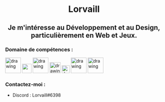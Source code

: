 <h1 align="center">Lorvaill</h1>


<h2 align="center">
  Je m'intéresse au Développement et au Design, particulièrement en Web et Jeux.  
</h2>


<h3>Domaine de compétences :</h3>

<p align="left">
<img src="https://user-images.githubusercontent.com/96297088/205582573-b07fa111-6add-4991-bbe2-8a108756b487.png" alt="drawing" width="50"/>
<img src="https://upload.wikimedia.org/wikipedia/commons/thumb/4/40/Adobe_Premiere_Pro_CC_icon.svg/2101px-Adobe_Premiere_Pro_CC_icon.svg.png" width="30"/>
<img src="https://logos-marques.com/wp-content/uploads/2021/03/Java-Logo.png" alt="drawing" width="50"/>
<img src="https://upload.wikimedia.org/wikipedia/commons/thumb/6/61/HTML5_logo_and_wordmark.svg/768px-HTML5_logo_and_wordmark.svg.png" alt="drawing" width="35"/>
<img src="https://upload.wikimedia.org/wikipedia/commons/thumb/d/d5/CSS3_logo_and_wordmark.svg/1200px-CSS3_logo_and_wordmark.svg.png" alt="drawing" width="25"/>
<img src="https://upload.wikimedia.org/wikipedia/fr/thumb/6/62/MySQL.svg/1200px-MySQL.svg.png" alt="drawing" width="50"/>
<img src="https://upload.wikimedia.org/wikipedia/commons/thumb/1/19/Unity_Technologies_logo.svg/2560px-Unity_Technologies_logo.svg.png" alt="drawing" width="50"/>
</p>

<h3>Contactez-moi :</h3>

- Discord : Lorvaill#6398
